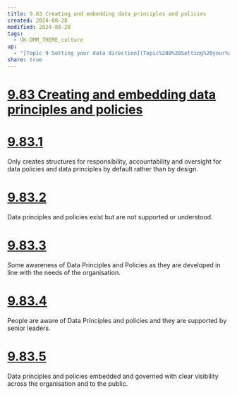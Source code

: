 ```yaml
---
title: 9.83 Creating and embedding data principles and policies
created: 2024-08-28
modified: 2024-08-28
tags:
  - UK-DMM_THEME_culture
up:
  - "[Topic 9 Setting your data direction](Topic%209%20Setting%20your%20data%20direction.md)"
share: true
---
```

# [9.83 Creating and embedding data principles and policies](9.83%20Creating%20and%20embedding%20data%20principles%20and%20policies.md)
# [9.83.1](9.83.1.md)

Only creates structures for responsibility, accountability and oversight for data policies and data principles by default rather than by design.

# [9.83.2](9.83.2.md)

Data principles and policies exist but are not supported or understood.

# [9.83.3](9.83.3.md)

Some awareness of Data Principles and Policies as they are developed in line with the needs of the organisation.

# [9.83.4](9.83.4.md)

People are aware of Data Principles and policies and they are supported by senior leaders.

# [9.83.5](9.83.5.md)

Data principles and policies embedded and governed with clear visibility across the organisation and to the public.
